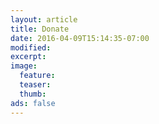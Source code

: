 ```yaml
---
layout: article
title: Donate
date: 2016-04-09T15:14:35-07:00
modified:
excerpt:
image:
  feature:
  teaser:
  thumb:
ads: false
---
```


